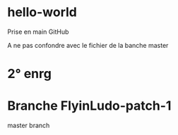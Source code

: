 # hello-world
Prise en main GitHub

A ne pas confondre avec le fichier de la banche master

2° enrg
=======
Branche FlyinLudo-patch-1
=======
master branch

